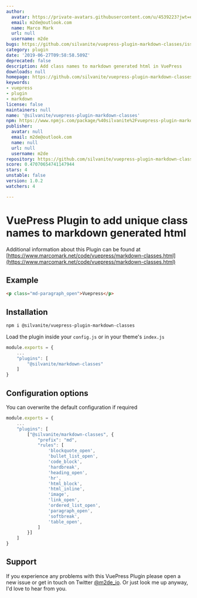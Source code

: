 ```yaml
---
author:
  avatar: https://private-avatars.githubusercontent.com/u/4539223?jwt=eyJhbGciOiJIUzI1NiIsInR5cCI6IkpXVCJ9.eyJpc3MiOiJnaXRodWIuY29tIiwiYXVkIjoicmF3LmdpdGh1YnVzZXJjb250ZW50LmNvbSIsImtleSI6ImtleTEiLCJleHAiOjE3MzQ2NzE5NDAsIm5iZiI6MTczNDY3MDc0MCwicGF0aCI6Ii91LzQ1MzkyMjMifQ.hYnDvbz5xdHcI2anAvRJi2jU8SYY5oCccabeDclFU5w&v=4
  email: m2de@outlook.com
  name: Marco Mark
  url: null
  username: m2de
bugs: https://github.com/silvanite/vuepress-plugin-markdown-classes/issues
category: plugin
date: '2019-06-27T09:58:58.509Z'
deprecated: false
description: Add class names to markdown generated html in VuePress
downloads: null
homepage: https://github.com/silvanite/vuepress-plugin-markdown-classes#readme
keywords:
- vuepress
- plugin
- markdown
license: false
maintainers: null
name: '@silvanite/vuepress-plugin-markdown-classes'
npm: https://www.npmjs.com/package/%40silvanite%2Fvuepress-plugin-markdown-classes
publisher:
  avatar: null
  email: m2de@outlook.com
  name: null
  url: null
  username: m2de
repository: https://github.com/silvanite/vuepress-plugin-markdown-classes
score: 0.47070654741147944
stars: 4
unstable: false
version: 1.0.2
watchers: 4

---
```


# VuePress Plugin to add unique class names to markdown generated html

Additional information about this Plugin can be found at [https://www.marcomark.net/code/vuepress/markdown-classes.html](https://www.marcomark.net/code/vuepress/markdown-classes.html)

## Example

```html
<p class="md-paragraph_open">Vuepress</p>
```

## Installation

```sh
npm i @silvanite/vuepress-plugin-markdown-classes
```

Load the plugin inside your `config.js` or in your theme's `index.js`

```js
module.exports = {
    ...
    "plugins": [
        "@silvanite/markdown-classes"
    ]
}
```

## Configuration options

You can overwrite the default configuration if required

```js
module.exports = {
    ...
    "plugins": [
        ["@silvanite/markdown-classes", {
            "prefix": "md",
            "rules": [
                'blockquote_open',
                'bullet_list_open',
                'code_block',
                'hardbreak',
                'heading_open',
                'hr',
                'html_block',
                'html_inline',
                'image',
                'link_open',
                'ordered_list_open',
                'paragraph_open',
                'softbreak',
                'table_open',
            ]
        }]
    ]
}
```

## Support

If you experience any problems with this VuePress Plugin please open a new issue or get in touch on Twitter [@m2de_io](https://twitter.com/m2de_io). Or just look me up anyway, I'd love to hear from you.
